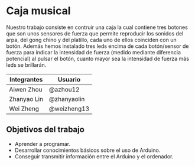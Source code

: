 # Caja musical

Nuestro trabajo consiste en contruir una caja la cual contiene tres botones que son unos sensores de fuerza que permite reproducir los sonidos del arpa, del gong chino y del platillo, cada uno de ellos coinciden con un botón. Además hemos instalado tres leds encima de cada botón/sensor de fuerza para indicar la intensidad de fuerza (medido mediante diferencia potencial) al pulsar el botón, cuanto mayor sea la intensidad de fuerza más leds se brillarán.

Integrantes | Usuario 
------------|---------
Aiwen Zhou | @azhou12 
Zhanyao Lin | @zhanyaolin 
Wei Zheng | @weizheng13 


## Objetivos del trabajo

* Aprender a programar.
* Desarrollar conocimientos básicos sobre el uso de Arduino.
* Conseguir transmitir información entre el Arduino y el ordenador.

